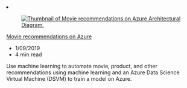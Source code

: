 <!-- This file is automatically generated by build/architectures/build_index.py. Any updates will be lost. -->

<!-- markdownlint-disable MD033 -->

<li class="grid-item item-column" data-categories="AI + Machine Learning Media ">
<article class="card">
    <div class="card-header has-margin-bottom-none" aria-hidden="true">
        <figure class="image diagram has-height-175 has-overflow-hidden level">
            <a href="/azure/architecture/example-scenario/ai/movie-recommendations"><img src="/azure/architecture/browse/thumbs/movie-recommendations.png" class="diagram" alt="Thumbnail of Movie recommendations on Azure Architectural Diagram." data-linktype="relative-path"></a>
        </figure>
    </div>
    <div class="card-content">
        <a class="card-content-title has-margin-top-none" href="/azure/architecture/example-scenario/ai/movie-recommendations">
            <p>Movie recommendations on Azure</p>
        </a>
        <ul class="card-content-metadata">
            <li>1/09/2019</li>
            <li>4 min read</li>
        </ul>
        <p class="card-content-description">Use machine learning to automate movie, product, and other recommendations using machine learning and an Azure Data Science Virtual Machine (DSVM) to train a model on Azure.</p>
        <div class="bottom-to-top-fade is-hidden-mobile"></div>
    </div>
</article>
</li>
